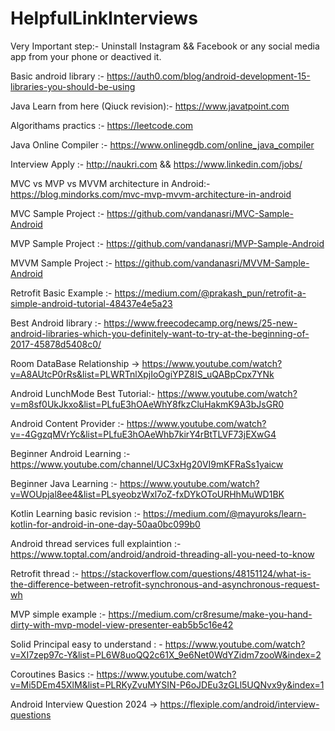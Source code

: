# HelpfulLinkInterviews

Very Important step:- Uninstall Instagram && Facebook or any social media app from your phone or deactived it.

Basic android library :- https://auth0.com/blog/android-development-15-libraries-you-should-be-using

Java Learn from here (Qiuck revision):- https://www.javatpoint.com

Algorithams practics :- https://leetcode.com

Java Online Compiler :- https://www.onlinegdb.com/online_java_compiler

Interview Apply :- http://naukri.com && https://www.linkedin.com/jobs/

MVC vs MVP vs MVVM architecture in Android:- https://blog.mindorks.com/mvc-mvp-mvvm-architecture-in-android

MVC Sample Project :- https://github.com/vandanasri/MVC-Sample-Android

MVP Sample Project :- https://github.com/vandanasri/MVP-Sample-Android

MVVM Sample Project :- https://github.com/vandanasri/MVVM-Sample-Android

Retrofit Basic Example :- https://medium.com/@prakash_pun/retrofit-a-simple-android-tutorial-48437e4e5a23

Best Android library :- https://www.freecodecamp.org/news/25-new-android-libraries-which-you-definitely-want-to-try-at-the-beginning-of-2017-45878d5408c0/

Room DataBase Relationship -> https://www.youtube.com/watch?v=A8AUtcP0rRs&list=PLWRTnlXpjIoOgiYPZ8IS_uQABpCpx7YNk

Android LunchMode Best Tutorial:- https://www.youtube.com/watch?v=m8sf0UkJkxo&list=PLfuE3hOAeWhY8fkzCluHakmK9A3bJsGR0

Android Content Provider :- https://www.youtube.com/watch?v=-4GgzqMVrYc&list=PLfuE3hOAeWhb7kirY4rBtTLVF73jEXwG4

Beginner Android Learning :- https://www.youtube.com/channel/UC3xHg20VI9mKFRaSs1yaicw

Beginner Java Learning :-  https://www.youtube.com/watch?v=WOUpjal8ee4&list=PLsyeobzWxl7oZ-fxDYkOToURHhMuWD1BK

Kotlin Learning basic revision :- https://medium.com/@mayuroks/learn-kotlin-for-android-in-one-day-50aa0bc099b0

Android thread services full explaintion :- https://www.toptal.com/android/android-threading-all-you-need-to-know

Retrofit thread :- https://stackoverflow.com/questions/48151124/what-is-the-difference-between-retrofit-synchronous-and-asynchronous-request-wh

MVP simple example :- https://medium.com/cr8resume/make-you-hand-dirty-with-mvp-model-view-presenter-eab5b5c16e42

Solid Principal easy to understand : - https://www.youtube.com/watch?v=XI7zep97c-Y&list=PL6W8uoQQ2c61X_9e6Net0WdYZidm7zooW&index=2

Coroutines Basics :- https://www.youtube.com/watch?v=Mi5DEm45XlM&list=PLRKyZvuMYSIN-P6oJDEu3zGLl5UQNvx9y&index=1

Android Interview Question 2024 -> https://flexiple.com/android/interview-questions
